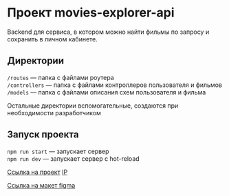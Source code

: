 # Проект movies-explorer-api

Backend для сервиса, в котором можно найти фильмы по запросу и сохранить в личном кабинете.

## Директории

`/routes` — папка с файлами роутера  
`/controllers` — папка с файлами контроллеров пользователя и фильмов   
`/models` — папка с файлами описания схем пользователя и фильма  
  
Остальные директории вспомогательные, создаются при необходимости разработчиком

## Запуск проекта

`npm run start` — запускает сервер   
`npm run dev` — запускает сервер с hot-reload


[Ссылка на проект](https://api.movies-diploma.nomorepartiesxyz.ru)
[IP](http://84.252.130.126)

[Ссылка на макет figma](https://www.figma.com/file/f36vqLEgAE00oOB9cKuuSq/Diploma-Copy)
